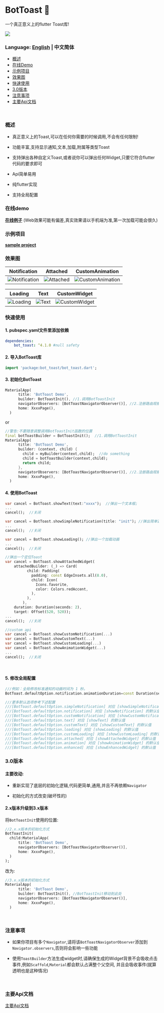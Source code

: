 BotToast 🤖
========= 
一个真正意义上的flutter Toast库!

[![](https://img.shields.io/pub/v/bot_toast.svg?label=bot_toast&logo=https%3A%2F%2Fpub.flutter-io.cn%2Fpackages%2Fbot_toast)](https://pub.flutter-io.cn/packages/bot_toast)

### Language: [English](README.md) | 中文简体

* [概述](#概述)
* [在线Demo](#在线demo)
* [示例项目](#示例项目)
* [效果图](#效果图)
* [快速使用](#快速使用) 
* [3.0版本](#30版本)
* [注意事项](#注意事项) 
* [主要Api文档](#主要Api文档) 

<br>

###  概述

- 真正意义上的Toast,可以在任何你需要的时候调用,不会有任何限制!

- 功能丰富,支持显示通知,文本,加载,附属等类型Toast

- 支持弹出各种自定义Toast,或者说你可以弹出任何Widget,只要它符合flutter代码的要求即可

- Api简单易用

- 纯flutter实现

- 支持全局配置



### 在线demo

**[在线例子](https://mmmzq.github.io/bot_toast/#/)** (Web效果可能有偏差,真实效果请以手机端为准,第一次加载可能会很久)

### 示例项目
**[sample project](example)**

### 效果图

Notification|Attached|CustomAnimation
--------|-------|--------
![Notification](doc/gif/notification.gif)|![Attached](doc/gif/attached.gif)|![CustomAnimation](doc/gif/custom_animation.gif)

Loading|Text|CustomWidget
--------|-------|----------
![Loading](doc/gif/loading.gif)|![Text](doc/gif/text.gif)|![CustomWidget](doc/gif/custom_widget.gif)

### 快速使用

#### 1. pubspec.yaml文件里添加依赖
``` yaml
dependencies:
    bot_toast: ^4.1.0 #null safety
```

#### 2. 导入BotToast库
``` dart
import 'package:bot_toast/bot_toast.dart';
```

#### 3. 初始化BotToast

``` dart
MaterialApp(
      title: 'BotToast Demo',
      builder: BotToastInit(), //1.调用BotToastInit
      navigatorObservers: [BotToastNavigatorObserver()], //2.注册路由观察者
      home: XxxxPage(),
  )
```
or
``` dart
//警告:不要随意调整调用BotToastInit函数的位置
final botToastBuilder = BotToastInit();  //1.调用BotToastInit
MaterialApp(
      title: 'BotToast Demo',
      builder: (context, child) {
        child = myBuilder(context,child);  //do something
        child = botToastBuilder(context,child); 
        return child;
      }, 
      navigatorObservers: [BotToastNavigatorObserver()], //2.注册路由观察者
      home: XxxxPage(),
  )
```

#### 4. 使用BotToast
``` dart
var cancel = BotToast.showText(text:"xxxx");  //弹出一个文本框;
...
cancel();  //关闭
```

```dart
var cancel = BotToast.showSimpleNotification(title: "init"); //弹出简单通知Toast
...
cancel();  //关闭
```

```dart
var cancel = BotToast.showLoading(); //弹出一个加载动画
...
cancel();  //关闭
```

```dart
//弹出一个定位Toast
var cancel = BotToast.showAttachedWidget(
    attachedBuilder: (_) => Card(
          child: Padding(
            padding: const EdgeInsets.all(8.0),
            child: Icon(
              Icons.favorite,
              color: Colors.redAccent,
            ),
          ),
        ),
    duration: Duration(seconds: 2),
    target: Offset(520, 520));
...
cancel();  //关闭    
```

```dart
//custom api
var cancel = BotToast.showCustomNotification(...)
var cancel = BotToast.showCustomText(...)
var cancel = BotToast.showCustomLoading(...)
var cancel = BotToast.showAnimationWidget(...)
...
cancel();  //关闭
```

<br>

#### 5. 修改全局配置
  
``` dart
///例如：全局修改标准通知的动画时间为 1 秒。
BotToast.defaultOption.notification.animationDuration=const Duration(seconds: 1);

///更多默认选项参考下述配置
///[BotToast.defaultOption.simpleNotification] 对应 [showSimpleNotification] 的默认值
///[BotToast.defaultOption.notification] 对应 [showNotification] 的默认值
///[BotToast.defaultOption.customNotification] 对应 [showCustomNotification] 的默认值
///[BotToast.defaultOption.text] 对应 [showText] 的默认值
///[BotToast.defaultOption.customText] 对应 [showCustomText] 的默认值
///[BotToast.defaultOption.loading] 对应 [showLoading] 的默认值
///[BotToast.defaultOption.customLoading] 对应 [showCustomLoading] 的默认值
///[BotToast.defaultOption.attached] 对应 [showAttachedWidget] 的默认值
///[BotToast.defaultOption.animation] 对应 [showAnimationWidget] 的默认值
///[BotToast.defaultOption.enhanced] 对应 [showEnhancedWidget] 的默认值
```

### 3.0版本

#### 主要改动:

- 重新实现了底层的初始化逻辑,代码更简单,通用,并且不再依赖`Navigator`

- 初始化的方式改变(破坏性的)

####  2.x版本升级到3.x版本

将`BotToastInit`使用的位置:
``` dart
//2.x.x版本的初始化方式
BotToastInit(
  child:MaterialApp(
      title: 'BotToast Demo',
      navigatorObservers: [BotToastNavigatorObserver()],
      home: XxxxPage(),
  )
);
```

改为:
``` dart
//3.x.x版本的初始化方式
MaterialApp(
      title: 'BotToast Demo',
      builder: BotToastInit(), //BotToastInit移动到此处
      navigatorObservers: [BotToastNavigatorObserver()],
      home: XxxxPage(),
  )
```

<br>


### 注意事项

- 如果你项目有多个`Navigator`,请将该`BotToastNavigatorObserver`添加到`Navigator.observers`,否则将会影响一些功能

- 使用`ToastBuilder`方法生成widget时,请确保生成的Widget背景不会吸收点击事件,例如`Scaffold`,`Material`都会默认占满整个父空间,
并且会吸收事件(就算透明也是这种情况)


<br>

###  主要Api文档
[主要Api文档](API_zh.md)



